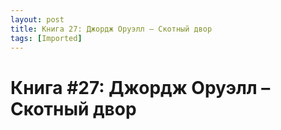 ```yaml
---
layout: post
title: Книга 27: Джордж Оруэлл – Скотный двор
tags: [Imported]
---
```

# Книга #27: Джордж Оруэлл – Скотный двор

